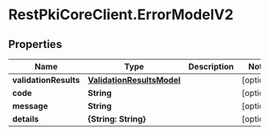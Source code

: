 # RestPkiCoreClient.ErrorModelV2

## Properties
Name | Type | Description | Notes
------------ | ------------- | ------------- | -------------
**validationResults** | [**ValidationResultsModel**](ValidationResultsModel.md) |  | [optional] 
**code** | **String** |  | [optional] 
**message** | **String** |  | [optional] 
**details** | **{String: String}** |  | [optional] 
